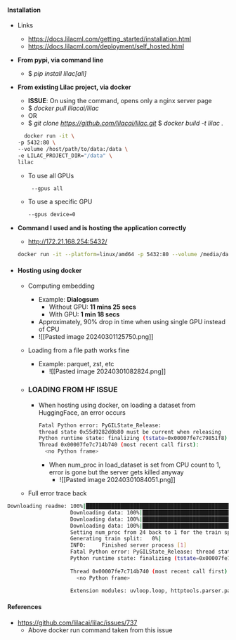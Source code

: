 #### Installation
- Links
	- https://docs.lilacml.com/getting_started/installation.html
	- https://docs.lilacml.com/deployment/self_hosted.html
	  
- **From pypi, via command line**
	- $ *pip install lilac[all]*
	  
- **From existing Lilac project, via docker**
	- **ISSUE**: On using the command, opens only a nginx server page
	- $ *docker pull lilacai/lilac*
	- OR
	- $ *git clone https://github.com/lilacai/lilac.git*
	  $ *docker build -t lilac .*
	```bash
	  docker run -it \
  -p 5432:80 \
  --volume /host/path/to/data:/data \
  -e LILAC_PROJECT_DIR="/data" \
  lilac
	```
	- To use all GPUs
		```bash
		 --gpus all 
		```
	- To use a specific GPU
		```bash
		--gpus device=0
		```

- **Command I used and is hosting the application correctly** 
	- http://172.21.168.254:5432/
	```bash
	docker run -it --platform=linux/amd64 -p 5432:80 --volume /media/data/gayu/workspace/llm/lilac/:/data -e LILAC_PROJECT_DIR="/data" lilacai/lilac
	```

- #### Hosting using docker
	- Computing embedding
		- Example: **Dialogsum**
			- Without GPU: **11 mins 25 secs**
			- With GPU: **1 min 18 secs**
		- Approximately, 90% drop in time when using single GPU instead of CPU
		- ![[Pasted image 20240301125750.png]]
	- Loading from a file path works fine
		- Example: parquet, zst, etc
			- ![[Pasted image 20240301082824.png]]
	
	- ### LOADING FROM HF ISSUE
		- When hosting using docker, on loading a dataset from HuggingFace, an error occurs
			```bash
			Fatal Python error: PyGILState_Release: 
			thread state 0x55d9282d0b80 must be current when releasing
			Python runtime state: finalizing (tstate=0x00007fe7c79851f8)
			Thread 0x00007fe7c714b740 (most recent call first):
			  <no Python frame>
			```
			- When num_proc in load_dataset is set from CPU count to 1, error is gone but the server gets killed anyway
				- ![[Pasted image 20240301084051.png]]
	- Full error trace back
```bash
Downloading readme: 100%|█████████████████████████████████████████████████████████████████| 6.03k/6.03k [00:00<00:00, 15.7MB/s]
					Downloading data: 100%|███████████████████████████████████████████████████████████████████| 3.61M/3.61M [00:00<00:00, 7.84MB/s]
					Downloading data: 100%|███████████████████████████████████████████████████████████████████| 3.66M/3.66M [00:00<00:00, 4.23MB/s]
					Downloading data: 100%|███████████████████████████████████████████████████████████████████| 38.3M/38.3M [00:02<00:00, 13.8MB/s]
					Setting num_proc from 24 back to 1 for the train split to disable multiprocessing as it only contains one shard.0:00, 17.9MB/s]
					Generating train split:   0%|                                                                 | 0/23652 [00:00<?, ? examples/s]INFO:     Shutting down
					INFO:     Finished server process [1]
					Fatal Python error: PyGILState_Release: thread state 0x55d9282d0b80 must be current when releasing
					Python runtime state: finalizing (tstate=0x00007fe7c79851f8)
					
					Thread 0x00007fe7c714b740 (most recent call first):
					  <no Python frame>
					
					Extension modules: uvloop.loop, httptools.parser.parser, httptools.parser.url_parser, websockets.speedups, numpy.core._multiarray_umath, numpy.core._multiarray_tests, numpy.linalg._umath_linalg, numpy.fft._pocketfft_internal, numpy.random._common, numpy.random.bit_generator, numpy.random._bounded_integers, numpy.random._mt19937, numpy.random.mtrand, numpy.random._philox, numpy.random._pcg64, numpy.random._sfc64, numpy.random._generator, psutil._psutil_linux, psutil._psutil_posix, sklearn.__check_build._check_build, scipy._lib._ccallback_c, scipy.sparse._sparsetools, _csparsetools, scipy.sparse._csparsetools, scipy.linalg._fblas, scipy.linalg._flapack, scipy.linalg.cython_lapack, scipy.linalg._cythonized_array_utils, scipy.linalg._solve_toeplitz, scipy.linalg._flinalg, scipy.linalg._decomp_lu_cython, scipy.linalg._matfuncs_sqrtm_triu, scipy.linalg.cython_blas, scipy.linalg._matfuncs_expm, scipy.linalg._decomp_update, scipy.sparse.linalg._dsolve._superlu, scipy.sparse.linalg._eigen.arpack._arpack, scipy.sparse.csgraph._tools, scipy.sparse.csgraph._shortest_path, scipy.sparse.csgraph._traversal, scipy.sparse.csgraph._min_spanning_tree, scipy.sparse.csgraph._flow, scipy.sparse.csgraph._matching, scipy.sparse.csgraph._reordering, scipy.spatial._ckdtree, scipy._lib.messagestream, scipy.spatial._qhull, scipy.spatial._voronoi, scipy.spatial._distance_wrap, scipy.spatial._hausdorff, scipy.special._ufuncs_cxx, scipy.special._ufuncs, scipy.special._specfun, scipy.special._comb, scipy.special._ellip_harm_2, scipy.spatial.transform._rotation, scipy.ndimage._nd_image, _ni_label, scipy.ndimage._ni_label, scipy.optimize._minpack2, scipy.optimize._group_columns, scipy.optimize._trlib._trlib, scipy.optimize._lbfgsb, _moduleTNC, scipy.optimize._moduleTNC, scipy.optimize._cobyla, scipy.optimize._slsqp, scipy.optimize._minpack, scipy.optimize._lsq.givens_elimination, scipy.optimize._zeros, scipy.optimize._highs.cython.src._highs_wrapper, scipy.optimize._highs._highs_wrapper, scipy.optimize._highs.cython.src._highs_constants, scipy.optimize._highs._highs_constants, scipy.linalg._interpolative, scipy.optimize._bglu_dense, scipy.optimize._lsap, scipy.optimize._direct, scipy.integrate._odepack, scipy.integrate._quadpack, scipy.integrate._vode, scipy.integrate._dop, scipy.integrate._lsoda, scipy.special.cython_special, scipy.stats._stats, scipy.stats.beta_ufunc, scipy.stats._boost.beta_ufunc, scipy.stats.binom_ufunc, scipy.stats._boost.binom_ufunc, scipy.stats.nbinom_ufunc, scipy.stats._boost.nbinom_ufunc, scipy.stats.hypergeom_ufunc, scipy.stats._boost.hypergeom_ufunc, scipy.stats.ncf_ufunc, scipy.stats._boost.ncf_ufunc, scipy.stats.ncx2_ufunc, scipy.stats._boost.ncx2_ufunc, scipy.stats.nct_ufunc, scipy.stats._boost.nct_ufunc, scipy.stats.skewnorm_ufunc, scipy.stats._boost.skewnorm_ufunc, scipy.stats.invgauss_ufunc, scipy.stats._boost.invgauss_ufunc, scipy.interpolate._fitpack, scipy.interpolate.dfitpack, scipy.interpolate._bspl, scipy.interpolate._ppoly, scipy.interpolate.interpnd, scipy.interpolate._rbfinterp_pythran, scipy.interpolate._rgi_cython, scipy.stats._biasedurn, scipy.stats._levy_stable.levyst, scipy.stats._stats_pythran, scipy._lib._uarray._uarray, scipy.stats._ansari_swilk_statistics, scipy.stats._sobol, scipy.stats._qmc_cy, scipy.stats._mvn, scipy.stats._rcont.rcont, scipy.stats._unuran.unuran_wrapper, sklearn.utils._isfinite, sklearn.utils.murmurhash, sklearn.utils._openmp_helpers, sklearn.utils._random, sklearn.utils._seq_dataset, sklearn.utils.sparsefuncs_fast, sklearn.metrics.cluster._expected_mutual_info_fast, sklearn.preprocessing._csr_polynomial_expansion, sklearn.preprocessing._target_encoder_fast, sklearn.metrics._dist_metrics, sklearn.metrics._pairwise_distances_reduction._datasets_pair, sklearn.utils._cython_blas, sklearn.metrics._pairwise_distances_reduction._base, sklearn.metrics._pairwise_distances_reduction._middle_term_computer, sklearn.utils._heap, sklearn.utils._sorting, sklearn.metrics._pairwise_distances_reduction._argkmin, sklearn.metrics._pairwise_distances_reduction._argkmin_classmode, sklearn.utils._vector_sentinel, sklearn.metrics._pairwise_distances_reduction._radius_neighbors, sklearn.metrics._pairwise_distances_reduction._radius_neighbors_classmode, sklearn.metrics._pairwise_fast, sklearn.linear_model._cd_fast, sklearn._loss._loss, sklearn.utils.arrayfuncs, sklearn.svm._liblinear, sklearn.svm._libsvm, sklearn.svm._libsvm_sparse, sklearn.utils._weight_vector, sklearn.linear_model._sgd_fast, sklearn.linear_model._sag_fast, pyarrow.lib, pyarrow._hdfsio, charset_normalizer.md, yaml._yaml, pandas._libs.tslibs.ccalendar, pandas._libs.tslibs.np_datetime, pandas._libs.tslibs.dtypes, pandas._libs.tslibs.base, pandas._libs.tslibs.nattype, pandas._libs.tslibs.timezones, pandas._libs.tslibs.fields, pandas._libs.tslibs.timedeltas, pandas._libs.tslibs.tzconversion, pandas._libs.tslibs.timestamps, pandas._libs.properties, pandas._libs.tslibs.offsets, pandas._libs.tslibs.strptime, pandas._libs.tslibs.parsing, pandas._libs.tslibs.conversion, pandas._libs.tslibs.period, pandas._libs.tslibs.vectorized, pandas._libs.ops_dispatch, pandas._libs.missing, pandas._libs.hashtable, pandas._libs.algos, pandas._libs.interval, pandas._libs.lib, pyarrow._compute, pandas._libs.ops, pandas._libs.hashing, pandas._libs.arrays, pandas._libs.tslib, pandas._libs.sparse, pandas._libs.internals, pandas._libs.indexing, pandas._libs.index, pandas._libs.writers, pandas._libs.join, pandas._libs.window.aggregations, pandas._libs.window.indexers, pandas._libs.reshape, pandas._libs.groupby, pandas._libs.json, pandas._libs.parsers, pandas._libs.testing, google._upb._message, multidict._multidict, yarl._quoting_c, aiohttp._helpers, aiohttp._http_writer, aiohttp._http_parser, aiohttp._websocket, frozenlist._frozenlist, pyarrow._parquet, pyarrow._fs, pyarrow._hdfs, pyarrow._gcsfs, pyarrow._s3fs, xxhash._xxhash, pyarrow._json, regex._regex, markupsafe._speedups, _cffi_backend, scipy.io.matlab._mio_utils, scipy.io.matlab._streams, scipy.io.matlab._mio5_utils (total: 217)
```
#### References
- https://github.com/lilacai/lilac/issues/737
	- Above docker run command taken from this issue